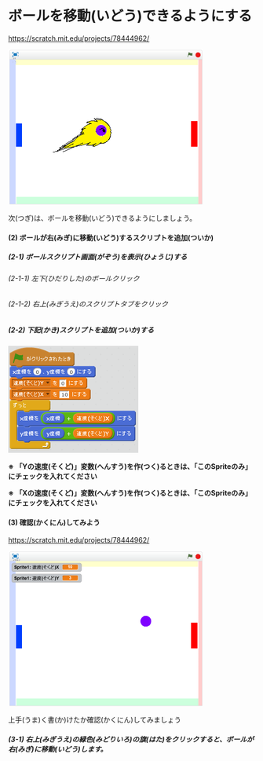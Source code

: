 # ボールを移動(いどう)できるようにする

https://scratch.mit.edu/projects/78444962/

![](about2.png)

次(つぎ)は、ボールを移動(いどう)できるようにしましょう。



#### (2) ボールが右(みぎ)に移動(いどう)するスクリプトを追加(ついか)
##### (2-1) ボールスクリプト画面(がぞう)を表示(ひょうじ)する
###### (2-1-1) 左下(ひだりした)のボールクリック
###### (2-1-2) 右上(みぎうえ)のスクリプトタブをクリック
##### (2-2) 下記(かき)スクリプトを追加(ついか)する
![](ball_script_001a.png)


**※ 「Yの速度(そくど)」変数(へんすう)を作(つく)るときは、「このSpriteのみ」にチェックを入れてください**

**※ 「Xの速度(そくど)」変数(へんすう)を作(つく)るときは、「このSpriteのみ」にチェックを入れてください**



#### (3) 確認(かくにん)してみよう
https://scratch.mit.edu/projects/78444962/

![](create_ball_scratch.png)

上手(うま)く書(か)けたか確認(かくにん)してみましょう

##### (3-1) 右上(みぎうえ)の緑色(みどりいろ)の旗(はた)をクリックすると、ボールが右(みぎ)に移動(いどう)します。